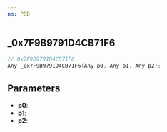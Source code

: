 ```yaml
---
ns: PED
---
```

## _0x7F9B9791D4CB71F6

```c
// 0x7F9B9791D4CB71F6
Any _0x7F9B9791D4CB71F6(Any p0, Any p1, Any p2);
```

## Parameters
* **p0**:
* **p1**:
* **p2**:
